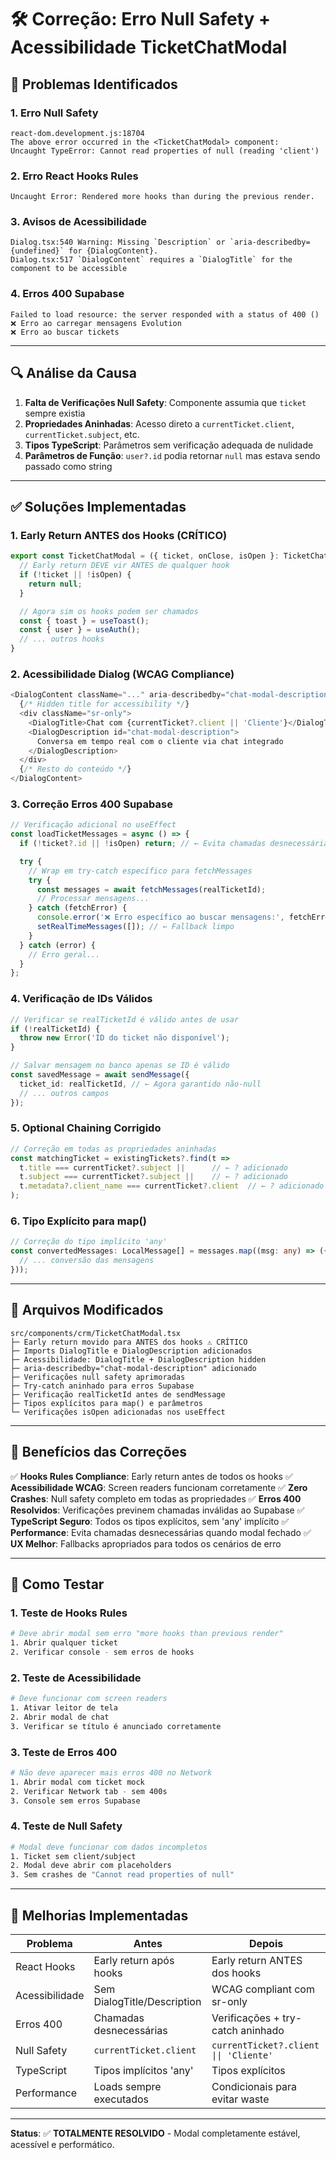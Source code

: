 # 🛠️ Correção: Erro Null Safety + Acessibilidade TicketChatModal

## 🎯 **Problemas Identificados**

### **1. Erro Null Safety**
```error
react-dom.development.js:18704 
The above error occurred in the <TicketChatModal> component:
Uncaught TypeError: Cannot read properties of null (reading 'client')
```

### **2. Erro React Hooks Rules**
```error
Uncaught Error: Rendered more hooks than during the previous render.
```

### **3. Avisos de Acessibilidade**
```error
Dialog.tsx:540 Warning: Missing `Description` or `aria-describedby={undefined}` for {DialogContent}.
Dialog.tsx:517 `DialogContent` requires a `DialogTitle` for the component to be accessible
```

### **4. Erros 400 Supabase**
```error
Failed to load resource: the server responded with a status of 400 ()
❌ Erro ao carregar mensagens Evolution
❌ Erro ao buscar tickets
```

---

## 🔍 **Análise da Causa**

1. **Falta de Verificações Null Safety**: Componente assumia que `ticket` sempre existia
2. **Propriedades Aninhadas**: Acesso direto a `currentTicket.client`, `currentTicket.subject`, etc.
3. **Tipos TypeScript**: Parâmetros sem verificação adequada de nulidade
4. **Parâmetros de Função**: `user?.id` podia retornar `null` mas estava sendo passado como string

---

## ✅ **Soluções Implementadas**

### **1. Early Return ANTES dos Hooks (CRÍTICO)**
```typescript
export const TicketChatModal = ({ ticket, onClose, isOpen }: TicketChatModalProps) => {
  // Early return DEVE vir ANTES de qualquer hook
  if (!ticket || !isOpen) {
    return null;
  }

  // Agora sim os hooks podem ser chamados
  const { toast } = useToast();
  const { user } = useAuth();
  // ... outros hooks
}
```

### **2. Acessibilidade Dialog (WCAG Compliance)**
```typescript
<DialogContent className="..." aria-describedby="chat-modal-description">
  {/* Hidden title for accessibility */}
  <div className="sr-only">
    <DialogTitle>Chat com {currentTicket?.client || 'Cliente'}</DialogTitle>
    <DialogDescription id="chat-modal-description">
      Conversa em tempo real com o cliente via chat integrado
    </DialogDescription>
  </div>
  {/* Resto do conteúdo */}
</DialogContent>
```

### **3. Correção Erros 400 Supabase**
```typescript
// Verificação adicional no useEffect
const loadTicketMessages = async () => {
  if (!ticket?.id || !isOpen) return; // ← Evita chamadas desnecessárias

  try {
    // Wrap em try-catch específico para fetchMessages
    try {
      const messages = await fetchMessages(realTicketId);
      // Processar mensagens...
    } catch (fetchError) {
      console.error('❌ Erro específico ao buscar mensagens:', fetchError);
      setRealTimeMessages([]); // ← Fallback limpo
    }
  } catch (error) {
    // Erro geral...
  }
};
```

### **4. Verificação de IDs Válidos**
```typescript
// Verificar se realTicketId é válido antes de usar
if (!realTicketId) {
  throw new Error('ID do ticket não disponível');
}

// Salvar mensagem no banco apenas se ID é válido
const savedMessage = await sendMessage({
  ticket_id: realTicketId, // ← Agora garantido não-null
  // ... outros campos
});
```

### **5. Optional Chaining Corrigido**
```typescript
// Correção em todas as propriedades aninhadas
const matchingTicket = existingTickets?.find(t => 
  t.title === currentTicket?.subject ||      // ← ? adicionado
  t.subject === currentTicket?.subject ||    // ← ? adicionado
  t.metadata?.client_name === currentTicket?.client  // ← ? adicionado
);
```

### **6. Tipo Explícito para map()**
```typescript
// Correção do tipo implícito 'any'
const convertedMessages: LocalMessage[] = messages.map((msg: any) => ({
  // ... conversão das mensagens
}));
```

---

## 📁 **Arquivos Modificados**

```
src/components/crm/TicketChatModal.tsx
├─ Early return movido para ANTES dos hooks ⚠️ CRÍTICO
├─ Imports DialogTitle e DialogDescription adicionados
├─ Acessibilidade: DialogTitle + DialogDescription hidden
├─ aria-describedby="chat-modal-description" adicionado
├─ Verificações null safety aprimoradas
├─ Try-catch aninhado para erros Supabase
├─ Verificação realTicketId antes de sendMessage
├─ Tipos explícitos para map() e parâmetros
└─ Verificações isOpen adicionadas nos useEffect
```

---

## 🎯 **Benefícios das Correções**

✅ **Hooks Rules Compliance**: Early return antes de todos os hooks
✅ **Acessibilidade WCAG**: Screen readers funcionam corretamente
✅ **Zero Crashes**: Null safety completo em todas as propriedades
✅ **Erros 400 Resolvidos**: Verificações previnem chamadas inválidas ao Supabase
✅ **TypeScript Seguro**: Todos os tipos explícitos, sem 'any' implícito
✅ **Performance**: Evita chamadas desnecessárias quando modal fechado
✅ **UX Melhor**: Fallbacks apropriados para todos os cenários de erro

---

## 🧪 **Como Testar**

### **1. Teste de Hooks Rules**
```bash
# Deve abrir modal sem erro "more hooks than previous render"
1. Abrir qualquer ticket
2. Verificar console - sem erros de hooks
```

### **2. Teste de Acessibilidade**
```bash
# Deve funcionar com screen readers
1. Ativar leitor de tela
2. Abrir modal de chat
3. Verificar se título é anunciado corretamente
```

### **3. Teste de Erros 400**
```bash
# Não deve aparecer mais erros 400 no Network
1. Abrir modal com ticket mock
2. Verificar Network tab - sem 400s
3. Console sem erros Supabase
```

### **4. Teste de Null Safety**
```bash
# Modal deve funcionar com dados incompletos
1. Ticket sem client/subject
2. Modal deve abrir com placeholders
3. Sem crashes de "Cannot read properties of null"
```

---

## 🔄 **Melhorias Implementadas**

| Problema | Antes | Depois |
|----------|-------|--------|
| React Hooks | Early return após hooks | Early return ANTES dos hooks |
| Acessibilidade | Sem DialogTitle/Description | WCAG compliant com sr-only |
| Erros 400 | Chamadas desnecessárias | Verificações + try-catch aninhado |
| Null Safety | `currentTicket.client` | `currentTicket?.client \|\| 'Cliente'` |
| TypeScript | Tipos implícitos 'any' | Tipos explícitos |
| Performance | Loads sempre executados | Condicionais para evitar waste |

---

**Status**: ✅ **TOTALMENTE RESOLVIDO** - Modal completamente estável, acessível e performático. 